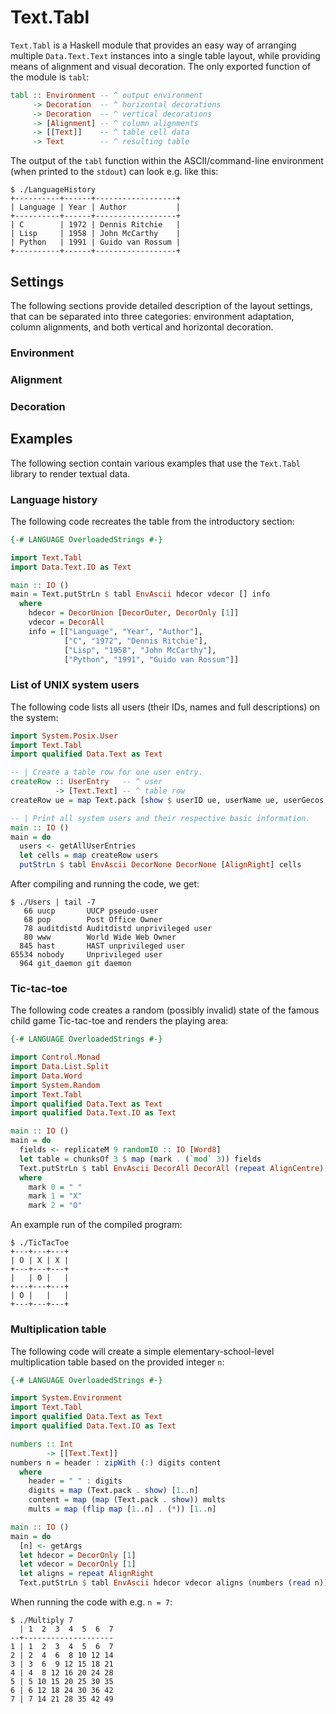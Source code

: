 # Text.Tabl
`Text.Tabl` is a Haskell module that provides an easy way of arranging
multiple `Data.Text.Text` instances into a single table layout, while
providing means of alignment and visual decoration. The only exported function
of the module is `tabl`:

```haskell
tabl :: Environment -- ^ output environment
     -> Decoration  -- ^ horizontal decorations
     -> Decoration  -- ^ vertical decorations
     -> [Alignment] -- ^ column alignments
     -> [[Text]]    -- ^ table cell data
     -> Text        -- ^ resulting table
```

The output of the `tabl` function within the ASCII/command-line
environment (when printed to the `stdout`) can look e.g. like this:
```
$ ./LanguageHistory
+----------+------+------------------+
| Language | Year | Author           |
+----------+------+------------------+
| C        | 1972 | Dennis Ritchie   |
| Lisp     | 1958 | John McCarthy    |
| Python   | 1991 | Guido van Rossum |
+----------+------+------------------+
```

## Settings
The following sections provide detailed description of the layout settings,
that can be separated into three categories: environment adaptation, column
alignments, and both vertical and horizontal decoration.

### Environment

### Alignment

### Decoration

## Examples
The following section contain various examples that use the `Text.Tabl` library
to render textual data.

### Language history
The following code recreates the table from the introductory section:
```haskell
{-# LANGUAGE OverloadedStrings #-}

import Text.Tabl
import Data.Text.IO as Text

main :: IO ()
main = Text.putStrLn $ tabl EnvAscii hdecor vdecor [] info
  where
    hdecor = DecorUnion [DecorOuter, DecorOnly [1]]
    vdecor = DecorAll
    info = [["Language", "Year", "Author"],
            ["C", "1972", "Dennis Ritchie"],
            ["Lisp", "1958", "John McCarthy"],
            ["Python", "1991", "Guido van Rossum"]]
```

### List of UNIX system users
The following code lists all users (their IDs, names and full descriptions) on
the system:

```haskell
import System.Posix.User
import Text.Tabl
import qualified Data.Text as Text

-- | Create a table row for one user entry.
createRow :: UserEntry   -- ^ user
          -> [Text.Text] -- ^ table row
createRow ue = map Text.pack [show $ userID ue, userName ue, userGecos ue]

-- | Print all system users and their respective basic information.
main :: IO ()
main = do
  users <- getAllUserEntries
  let cells = map createRow users
  putStrLn $ tabl EnvAscii DecorNone DecorNone [AlignRight] cells
```

After compiling and running the code, we get:
```
$ ./Users | tail -7
   66 uucp       UUCP pseudo-user
   68 pop        Post Office Owner
   78 auditdistd Auditdistd unprivileged user
   80 www        World Wide Web Owner
  845 hast       HAST unprivileged user
65534 nobody     Unprivileged user
  964 git_daemon git daemon
```

### Tic-tac-toe
The following code creates a random (possibly invalid) state of the famous
child game Tic-tac-toe and renders the playing area:

```haskell
{-# LANGUAGE OverloadedStrings #-}

import Control.Monad
import Data.List.Split
import Data.Word
import System.Random
import Text.Tabl
import qualified Data.Text as Text
import qualified Data.Text.IO as Text

main :: IO ()
main = do
  fields <- replicateM 9 randomIO :: IO [Word8]
  let table = chunksOf 3 $ map (mark . (`mod` 3)) fields
  Text.putStrLn $ tabl EnvAscii DecorAll DecorAll (repeat AlignCentre) table
  where
    mark 0 = " "
    mark 1 = "X"
    mark 2 = "O"
```

An example run of the compiled program:
```
$ ./TicTacToe
+---+---+---+
| O | X | X |
+---+---+---+
|   | O |   |
+---+---+---+
| O |   |   |
+---+---+---+
```

### Multiplication table
The following code will create a simple elementary-school-level multiplication
table based on the provided integer `n`:

```haskell
{-# LANGUAGE OverloadedStrings #-}

import System.Environment
import Text.Tabl
import qualified Data.Text as Text
import qualified Data.Text.IO as Text

numbers :: Int
        -> [[Text.Text]]
numbers n = header : zipWith (:) digits content
  where
    header = " " : digits
    digits = map (Text.pack . show) [1..n]
    content = map (map (Text.pack . show)) mults
    mults = map (flip map [1..n] . (*)) [1..n]

main :: IO ()
main = do
  [n] <- getArgs
  let hdecor = DecorOnly [1]
  let vdecor = DecorOnly [1]
  let aligns = repeat AlignRight
  Text.putStrLn $ tabl EnvAscii hdecor vdecor aligns (numbers (read n))
```

When running the code with e.g. `n = 7`:
```
$ ./Multiply 7
  | 1  2  3  4  5  6  7
--+--------------------
1 | 1  2  3  4  5  6  7
2 | 2  4  6  8 10 12 14
3 | 3  6  9 12 15 18 21
4 | 4  8 12 16 20 24 28
5 | 5 10 15 20 25 30 35
6 | 6 12 18 24 30 36 42
7 | 7 14 21 28 35 42 49
```


